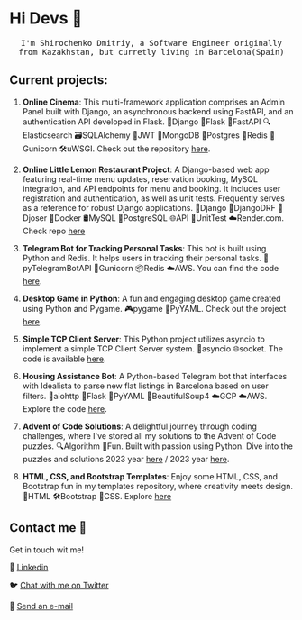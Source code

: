 # Hi Devs :wave:

<p align="center">
  <samp>
I'm Shirochenko Dmitriy, a Software Engineer originally from Kazakhstan, but curretly living in Barcelona(Spain)
  </samp>
  <br/>
</p>

## Current projects:
1. **Online Cinema**: This multi-framework application comprises an Admin Panel built with Django, an asynchronous backend using FastAPI, and an authentication API developed in Flask. 🐍Django 🍶Flask 🚀FastAPI 🔍Elasticsearch 🗃SQLAlchemy 🔐JWT 🍃MongoDB 🐘Postgres 🎴Redis 🦄Gunicorn 🛠uWSGI. Check out the repository [here](https://github.com/dmshirochenko/online_cinema).

2. **Online Little Lemon Restaurant Project**: A Django-based web app featuring real-time menu updates, reservation booking, MySQL integration, and API endpoints for menu and booking. It includes user registration and authentication, as well as unit tests. Frequently serves as a reference for robust Django applications. 🐍Django 📡DjangoDRF 🔐Djoser 🐳Docker 🛢MySQL 🐘PostgreSQL 🌐API 🧪UnitTest ☁️Render.com. Check repo [here](https://github.com/dmshirochenko/online_littlelemon_restaurant)

3. **Telegram Bot for Tracking Personal Tasks**: This bot is built using Python and Redis. It helps users in tracking their personal tasks. 🤖pyTelegramBotAPI 🦄Gunicorn 📦Redis ☁️AWS. You can find the code [here](https://github.com/dmshirochenko/telegram_bot-NoSQL_Redis).

4. **Desktop Game in Python**: A fun and engaging desktop game created using Python and Pygame. 🎮pygame 📄PyYAML. Check out the project [here](https://github.com/dmshirochenko/knigth_game).

5. **Simple TCP Client Server**: This Python project utilizes asyncio to implement a simple TCP Client Server system. 🔄asyncio 🌐socket. The code is available [here](https://github.com/dmshirochenko/TCP_Client_Server).

6. **Housing Assistance Bot**: A Python-based Telegram bot that interfaces with Idealista to parse new flat listings in Barcelona based on user filters. 🔄aiohttp 🍶Flask 📄PyYAML 🍲BeautifulSoup4 ☁️GCP ☁️AWS. Explore the code [here](https://github.com/dmshirochenko/idealista_bot).

7. **Advent of Code Solutions**: A delightful journey through coding challenges, where I've stored all my solutions to the Advent of Code puzzles. 🔍Algorithm 🎉Fun. Built with passion using Python. Dive into the puzzles and solutions 2023 year [here](https://github.com/dmshirochenko/aoc_2023) / 2023 year [here](https://github.com/dmshirochenko/aoc_2022).

8. **HTML, CSS, and Bootstrap Templates**: Enjoy some HTML, CSS, and Bootstrap fun in my templates repository, where creativity meets design. 📄HTML 🛠Bootstrap 🎨CSS. Explore [here](https://github.com/dmshirochenko/HTML_templates)

## Contact me :speech_balloon:

Get in touch wit me!

:link: <a href="https://www.linkedin.com/in/dmshirochenko/">Linkedin</a>

:bird: <a href="https://twitter.com/dmshirochenko">Chat with me on Twitter</a>

:e-mail: <a href="mailto:dmshirochenko@gmail.com">Send an e-mail</a>
